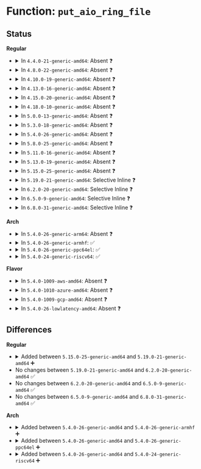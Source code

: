 # Function: <code>put_aio_ring_file</code>

## Status
<b>Regular</b>
<ul>
<li>
<details>
<summary>In <code>4.4.0-21-generic-amd64</code>: Absent ❓</summary>

```json
{
  "name": "put_aio_ring_file",
  "collision_type": "Unique Static",
  "inline_type": "Selective",
  "funcs": [
    {
      "addr": 18446744071581317008,
      "name": "put_aio_ring_file",
      "external": false,
      "loc": "fs/aio.c:269",
      "file": "fs/aio.c",
      "inline": "not declared, inlined",
      "caller_inline": [],
      "caller_func": [
        "fs/aio.c:aio_free_ring",
        "fs/aio.c:SyS_io_setup"
      ]
    }
  ],
  "symbols": [
    {
      "addr": 18446744071581317008,
      "name": "put_aio_ring_file.isra.8",
      "section": ".text",
      "bind": "STB_LOCAL",
      "size": 110
    }
  ]
}
```
</details>
</li>
<li>
<details>
<summary>In <code>4.8.0-22-generic-amd64</code>: Absent ❓</summary>

```json
{
  "name": "put_aio_ring_file",
  "collision_type": "Unique Static",
  "inline_type": "Selective",
  "funcs": [
    {
      "addr": 18446744071581483520,
      "name": "put_aio_ring_file",
      "external": false,
      "loc": "fs/aio.c:274",
      "file": "fs/aio.c",
      "inline": "not declared, inlined",
      "caller_inline": [],
      "caller_func": [
        "fs/aio.c:aio_setup_ring",
        "fs/aio.c:aio_free_ring"
      ]
    }
  ],
  "symbols": [
    {
      "addr": 18446744071581483520,
      "name": "put_aio_ring_file.isra.13",
      "section": ".text",
      "bind": "STB_LOCAL",
      "size": 110
    }
  ]
}
```
</details>
</li>
<li>
<details>
<summary>In <code>4.10.0-19-generic-amd64</code>: Absent ❓</summary>

```json
{
  "name": "put_aio_ring_file",
  "collision_type": "Unique Static",
  "inline_type": "Selective",
  "funcs": [
    {
      "addr": 18446744071581564608,
      "name": "put_aio_ring_file",
      "external": false,
      "loc": "fs/aio.c:274",
      "file": "fs/aio.c",
      "inline": "not declared, inlined",
      "caller_inline": [],
      "caller_func": [
        "fs/aio.c:aio_setup_ring",
        "fs/aio.c:aio_free_ring"
      ]
    }
  ],
  "symbols": [
    {
      "addr": 18446744071581564608,
      "name": "put_aio_ring_file.isra.15",
      "section": ".text",
      "bind": "STB_LOCAL",
      "size": 103
    }
  ]
}
```
</details>
</li>
<li>
<details>
<summary>In <code>4.13.0-16-generic-amd64</code>: Absent ❓</summary>

```json
{
  "name": "put_aio_ring_file",
  "collision_type": "Unique Static",
  "inline_type": "Selective",
  "funcs": [
    {
      "addr": 18446744071581623088,
      "name": "put_aio_ring_file",
      "external": false,
      "loc": "fs/aio.c:274",
      "file": "fs/aio.c",
      "inline": "not declared, inlined",
      "caller_inline": [],
      "caller_func": [
        "fs/aio.c:aio_setup_ring",
        "fs/aio.c:aio_free_ring"
      ]
    }
  ],
  "symbols": [
    {
      "addr": 18446744071581623088,
      "name": "put_aio_ring_file.isra.14",
      "section": ".text",
      "bind": "STB_LOCAL",
      "size": 103
    }
  ]
}
```
</details>
</li>
<li>
<details>
<summary>In <code>4.15.0-20-generic-amd64</code>: Absent ❓</summary>

```json
{
  "name": "put_aio_ring_file",
  "collision_type": "Unique Static",
  "inline_type": "Selective",
  "funcs": [
    {
      "addr": 18446744071581767536,
      "name": "put_aio_ring_file",
      "external": false,
      "loc": "fs/aio.c:275",
      "file": "fs/aio.c",
      "inline": "not declared, inlined",
      "caller_inline": [],
      "caller_func": [
        "fs/aio.c:aio_setup_ring",
        "fs/aio.c:aio_free_ring"
      ]
    }
  ],
  "symbols": [
    {
      "addr": 18446744071581767536,
      "name": "put_aio_ring_file.isra.15",
      "section": ".text",
      "bind": "STB_LOCAL",
      "size": 106
    }
  ]
}
```
</details>
</li>
<li>
<details>
<summary>In <code>4.18.0-10-generic-amd64</code>: Absent ❓</summary>

```json
{
  "name": "put_aio_ring_file",
  "collision_type": "Unique Static",
  "inline_type": "Selective",
  "funcs": [
    {
      "addr": 18446744071581936368,
      "name": "put_aio_ring_file",
      "external": false,
      "loc": "fs/aio.c:269",
      "file": "fs/aio.c",
      "inline": "not declared, inlined",
      "caller_inline": [],
      "caller_func": [
        "fs/aio.c:aio_setup_ring",
        "fs/aio.c:aio_free_ring"
      ]
    }
  ],
  "symbols": [
    {
      "addr": 18446744071581936368,
      "name": "put_aio_ring_file.isra.18",
      "section": ".text",
      "bind": "STB_LOCAL",
      "size": 106
    }
  ]
}
```
</details>
</li>
<li>
<details>
<summary>In <code>5.0.0-13-generic-amd64</code>: Absent ❓</summary>

```json
{
  "name": "put_aio_ring_file",
  "collision_type": "Unique Static",
  "inline_type": "Selective",
  "funcs": [
    {
      "addr": 18446744071582021728,
      "name": "put_aio_ring_file",
      "external": false,
      "loc": "fs/aio.c:285",
      "file": "fs/aio.c",
      "inline": "not declared, inlined",
      "caller_inline": [],
      "caller_func": [
        "fs/aio.c:aio_setup_ring",
        "fs/aio.c:aio_free_ring"
      ]
    }
  ],
  "symbols": [
    {
      "addr": 18446744071582021728,
      "name": "put_aio_ring_file.isra.19",
      "section": ".text",
      "bind": "STB_LOCAL",
      "size": 106
    }
  ]
}
```
</details>
</li>
<li>
<details>
<summary>In <code>5.3.0-18-generic-amd64</code>: Absent ❓</summary>

```json
{
  "name": "put_aio_ring_file",
  "collision_type": "Unique Static",
  "inline_type": "Selective",
  "funcs": [
    {
      "addr": 18446744071582159696,
      "name": "put_aio_ring_file",
      "external": false,
      "loc": "fs/aio.c:282",
      "file": "fs/aio.c",
      "inline": "not declared, inlined",
      "caller_inline": [],
      "caller_func": [
        "fs/aio.c:aio_setup_ring",
        "fs/aio.c:aio_free_ring"
      ]
    }
  ],
  "symbols": [
    {
      "addr": 18446744071582159696,
      "name": "put_aio_ring_file.isra.0",
      "section": ".text",
      "bind": "STB_LOCAL",
      "size": 107
    }
  ]
}
```
</details>
</li>
<li>
<details>
<summary>In <code>5.4.0-26-generic-amd64</code>: Absent ❓</summary>

```json
{
  "name": "put_aio_ring_file",
  "collision_type": "Unique Static",
  "inline_type": "Selective",
  "funcs": [
    {
      "addr": 18446744071582236672,
      "name": "put_aio_ring_file",
      "external": false,
      "loc": "fs/aio.c:282",
      "file": "fs/aio.c",
      "inline": "not declared, inlined",
      "caller_inline": [],
      "caller_func": [
        "fs/aio.c:aio_setup_ring",
        "fs/aio.c:aio_free_ring"
      ]
    }
  ],
  "symbols": [
    {
      "addr": 18446744071582236672,
      "name": "put_aio_ring_file.isra.0",
      "section": ".text",
      "bind": "STB_LOCAL",
      "size": 107
    }
  ]
}
```
</details>
</li>
<li>
<details>
<summary>In <code>5.8.0-25-generic-amd64</code>: Absent ❓</summary>

```json
{
  "name": "put_aio_ring_file",
  "collision_type": "Unique Static",
  "inline_type": "Full",
  "funcs": [
    {
      "addr": 18446744071582480975,
      "name": "put_aio_ring_file",
      "external": false,
      "loc": "fs/aio.c:282",
      "file": "fs/aio.c",
      "inline": "not declared, inlined",
      "caller_inline": [
        "fs/aio.c:aio_setup_ring",
        "fs/aio.c:aio_free_ring"
      ],
      "caller_func": []
    }
  ],
  "symbols": []
}
```
</details>
</li>
<li>
<details>
<summary>In <code>5.11.0-16-generic-amd64</code>: Absent ❓</summary>

```json
{
  "name": "put_aio_ring_file",
  "collision_type": "Unique Static",
  "inline_type": "Full",
  "funcs": [
    {
      "addr": 18446744071582536669,
      "name": "put_aio_ring_file",
      "external": false,
      "loc": "fs/aio.c:281",
      "file": "fs/aio.c",
      "inline": "not declared, inlined",
      "caller_inline": [
        "fs/aio.c:aio_setup_ring",
        "fs/aio.c:aio_free_ring"
      ],
      "caller_func": []
    }
  ],
  "symbols": []
}
```
</details>
</li>
<li>
<details>
<summary>In <code>5.13.0-19-generic-amd64</code>: Absent ❓</summary>

```json
{
  "name": "put_aio_ring_file",
  "collision_type": "Unique Static",
  "inline_type": "Full",
  "funcs": [
    {
      "addr": 18446744071582564746,
      "name": "put_aio_ring_file",
      "external": false,
      "loc": "fs/aio.c:281",
      "file": "fs/aio.c",
      "inline": "not declared, inlined",
      "caller_inline": [
        "fs/aio.c:aio_setup_ring",
        "fs/aio.c:aio_free_ring"
      ],
      "caller_func": []
    }
  ],
  "symbols": []
}
```
</details>
</li>
<li>
<details>
<summary>In <code>5.15.0-25-generic-amd64</code>: Absent ❓</summary>

```json
{
  "name": "put_aio_ring_file",
  "collision_type": "Unique Static",
  "inline_type": "Full",
  "funcs": [
    {
      "addr": 18446744071582881597,
      "name": "put_aio_ring_file",
      "external": false,
      "loc": "fs/aio.c:282",
      "file": "fs/aio.c",
      "inline": "not declared, inlined",
      "caller_inline": [
        "fs/aio.c:aio_setup_ring",
        "fs/aio.c:aio_free_ring"
      ],
      "caller_func": []
    }
  ],
  "symbols": []
}
```
</details>
</li>
<li>
<details>
<summary>In <code>5.19.0-21-generic-amd64</code>: Selective Inline ❓</summary>

```c
void put_aio_ring_file(struct kioctx * ctx)
```

```json
{
  "name": "put_aio_ring_file",
  "collision_type": "Unique Static",
  "inline_type": "Selective",
  "funcs": [
    {
      "addr": 18446744071583441125,
      "name": "put_aio_ring_file",
      "external": false,
      "loc": "fs/aio.c:309",
      "file": "fs/aio.c",
      "inline": "not declared, inlined",
      "caller_inline": [
        "fs/aio.c:aio_free_ring"
      ],
      "caller_func": [
        "fs/aio.c:aio_setup_ring"
      ]
    }
  ],
  "symbols": [
    {
      "addr": 18446744071583436128,
      "name": "put_aio_ring_file",
      "section": ".text",
      "bind": "STB_LOCAL",
      "size": 121
    }
  ]
}
```
</details>
</li>
<li>
<details>
<summary>In <code>6.2.0-20-generic-amd64</code>: Selective Inline ❓</summary>

```c
void put_aio_ring_file(struct kioctx * ctx)
```

```json
{
  "name": "put_aio_ring_file",
  "collision_type": "Unique Static",
  "inline_type": "Selective",
  "funcs": [
    {
      "addr": 18446744071584031413,
      "name": "put_aio_ring_file",
      "external": false,
      "loc": "fs/aio.c:309",
      "file": "fs/aio.c",
      "inline": "not declared, inlined",
      "caller_inline": [
        "fs/aio.c:aio_free_ring"
      ],
      "caller_func": [
        "fs/aio.c:aio_setup_ring"
      ]
    }
  ],
  "symbols": [
    {
      "addr": 18446744071584025888,
      "name": "put_aio_ring_file",
      "section": ".text",
      "bind": "STB_LOCAL",
      "size": 121
    }
  ]
}
```
</details>
</li>
<li>
<details>
<summary>In <code>6.5.0-9-generic-amd64</code>: Selective Inline ❓</summary>

```c
void put_aio_ring_file(struct kioctx * ctx)
```

```json
{
  "name": "put_aio_ring_file",
  "collision_type": "Unique Static",
  "inline_type": "Selective",
  "funcs": [
    {
      "addr": 18446744071584255733,
      "name": "put_aio_ring_file",
      "external": false,
      "loc": "fs/aio.c:309",
      "file": "fs/aio.c",
      "inline": "not declared, inlined",
      "caller_inline": [
        "fs/aio.c:aio_free_ring"
      ],
      "caller_func": [
        "fs/aio.c:aio_setup_ring"
      ]
    }
  ],
  "symbols": [
    {
      "addr": 18446744071584250672,
      "name": "put_aio_ring_file",
      "section": ".text",
      "bind": "STB_LOCAL",
      "size": 124
    }
  ]
}
```
</details>
</li>
<li>
<details>
<summary>In <code>6.8.0-31-generic-amd64</code>: Selective Inline ❓</summary>

```c
void put_aio_ring_file(struct kioctx * ctx)
```

```json
{
  "name": "put_aio_ring_file",
  "collision_type": "Unique Static",
  "inline_type": "Selective",
  "funcs": [
    {
      "addr": 18446744071584472533,
      "name": "put_aio_ring_file",
      "external": false,
      "loc": "fs/aio.c:308",
      "file": "fs/aio.c",
      "inline": "not declared, inlined",
      "caller_inline": [
        "fs/aio.c:aio_free_ring"
      ],
      "caller_func": [
        "fs/aio.c:aio_setup_ring"
      ]
    }
  ],
  "symbols": [
    {
      "addr": 18446744071584467136,
      "name": "put_aio_ring_file",
      "section": ".text",
      "bind": "STB_LOCAL",
      "size": 124
    }
  ]
}
```
</details>
</li>
</ul>
<b>Arch</b>
<ul>
<li>
<details>
<summary>In <code>5.4.0-26-generic-arm64</code>: Absent ❓</summary>

```json
{
  "name": "put_aio_ring_file",
  "collision_type": "Unique Static",
  "inline_type": "Selective",
  "funcs": [
    {
      "addr": 18446603336493805104,
      "name": "put_aio_ring_file",
      "external": false,
      "loc": "fs/aio.c:282",
      "file": "fs/aio.c",
      "inline": "not declared, inlined",
      "caller_inline": [],
      "caller_func": [
        "fs/aio.c:aio_setup_ring",
        "fs/aio.c:aio_free_ring"
      ]
    }
  ],
  "symbols": [
    {
      "addr": 18446603336493805104,
      "name": "put_aio_ring_file.isra.0",
      "section": ".text",
      "bind": "STB_LOCAL",
      "size": 172
    }
  ]
}
```
</details>
</li>
<li>
<details>
<summary>In <code>5.4.0-26-generic-armhf</code>: ✅</summary>

```c
void put_aio_ring_file(struct kioctx * ctx)
```

```json
{
  "name": "put_aio_ring_file",
  "collision_type": "Unique Static",
  "inline_type": "No",
  "funcs": [
    {
      "addr": 3227312616,
      "name": "put_aio_ring_file",
      "external": false,
      "loc": "fs/aio.c:282",
      "file": "fs/aio.c",
      "inline": "seen, unknown",
      "caller_inline": [],
      "caller_func": [
        "fs/aio.c:aio_setup_ring",
        "fs/aio.c:aio_free_ring"
      ]
    }
  ],
  "symbols": [
    {
      "addr": 3227312616,
      "name": "put_aio_ring_file",
      "section": ".text",
      "bind": "STB_LOCAL",
      "size": 112
    }
  ]
}
```
</details>
</li>
<li>
<details>
<summary>In <code>5.4.0-26-generic-ppc64el</code>: ✅</summary>

```c
void put_aio_ring_file(struct kioctx * ctx)
```

```json
{
  "name": "put_aio_ring_file",
  "collision_type": "Unique Static",
  "inline_type": "No",
  "funcs": [
    {
      "addr": 13835058055287418384,
      "name": "put_aio_ring_file",
      "external": false,
      "loc": "fs/aio.c:282",
      "file": "fs/aio.c",
      "inline": "seen, unknown",
      "caller_inline": [],
      "caller_func": [
        "fs/aio.c:aio_setup_ring",
        "fs/aio.c:aio_free_ring"
      ]
    }
  ],
  "symbols": [
    {
      "addr": 13835058055287418384,
      "name": "put_aio_ring_file",
      "section": ".text",
      "bind": "STB_LOCAL",
      "size": 204
    }
  ]
}
```
</details>
</li>
<li>
<details>
<summary>In <code>5.4.0-24-generic-riscv64</code>: ✅</summary>

```c
void put_aio_ring_file(struct kioctx * ctx)
```

```json
{
  "name": "put_aio_ring_file",
  "collision_type": "Unique Static",
  "inline_type": "No",
  "funcs": [
    {
      "addr": 18446743936273393540,
      "name": "put_aio_ring_file",
      "external": false,
      "loc": "fs/aio.c:282",
      "file": "fs/aio.c",
      "inline": "seen, unknown",
      "caller_inline": [],
      "caller_func": [
        "fs/aio.c:aio_setup_ring",
        "fs/aio.c:aio_free_ring"
      ]
    }
  ],
  "symbols": [
    {
      "addr": 18446743936273393540,
      "name": "put_aio_ring_file",
      "section": ".text",
      "bind": "STB_LOCAL",
      "size": 160
    }
  ]
}
```
</details>
</li>
</ul>
<b>Flavor</b>
<ul>
<li>
<details>
<summary>In <code>5.4.0-1009-aws-amd64</code>: Absent ❓</summary>

```json
{
  "name": "put_aio_ring_file",
  "collision_type": "Unique Static",
  "inline_type": "Selective",
  "funcs": [
    {
      "addr": 18446744071582205408,
      "name": "put_aio_ring_file",
      "external": false,
      "loc": "fs/aio.c:282",
      "file": "fs/aio.c",
      "inline": "not declared, inlined",
      "caller_inline": [],
      "caller_func": [
        "fs/aio.c:aio_setup_ring",
        "fs/aio.c:aio_free_ring"
      ]
    }
  ],
  "symbols": [
    {
      "addr": 18446744071582205408,
      "name": "put_aio_ring_file.isra.0",
      "section": ".text",
      "bind": "STB_LOCAL",
      "size": 107
    }
  ]
}
```
</details>
</li>
<li>
<details>
<summary>In <code>5.4.0-1010-azure-amd64</code>: Absent ❓</summary>

```json
{
  "name": "put_aio_ring_file",
  "collision_type": "Unique Static",
  "inline_type": "Selective",
  "funcs": [
    {
      "addr": 18446744071582142320,
      "name": "put_aio_ring_file",
      "external": false,
      "loc": "fs/aio.c:282",
      "file": "fs/aio.c",
      "inline": "not declared, inlined",
      "caller_inline": [],
      "caller_func": [
        "fs/aio.c:aio_setup_ring",
        "fs/aio.c:aio_free_ring"
      ]
    }
  ],
  "symbols": [
    {
      "addr": 18446744071582142320,
      "name": "put_aio_ring_file.isra.0",
      "section": ".text",
      "bind": "STB_LOCAL",
      "size": 107
    }
  ]
}
```
</details>
</li>
<li>
<details>
<summary>In <code>5.4.0-1009-gcp-amd64</code>: Absent ❓</summary>

```json
{
  "name": "put_aio_ring_file",
  "collision_type": "Unique Static",
  "inline_type": "Selective",
  "funcs": [
    {
      "addr": 18446744071582195888,
      "name": "put_aio_ring_file",
      "external": false,
      "loc": "fs/aio.c:282",
      "file": "fs/aio.c",
      "inline": "not declared, inlined",
      "caller_inline": [],
      "caller_func": [
        "fs/aio.c:aio_setup_ring",
        "fs/aio.c:aio_free_ring"
      ]
    }
  ],
  "symbols": [
    {
      "addr": 18446744071582195888,
      "name": "put_aio_ring_file.isra.0",
      "section": ".text",
      "bind": "STB_LOCAL",
      "size": 107
    }
  ]
}
```
</details>
</li>
<li>
<details>
<summary>In <code>5.4.0-26-lowlatency-amd64</code>: Absent ❓</summary>

```json
{
  "name": "put_aio_ring_file",
  "collision_type": "Unique Static",
  "inline_type": "Selective",
  "funcs": [
    {
      "addr": 18446744071582270800,
      "name": "put_aio_ring_file",
      "external": false,
      "loc": "fs/aio.c:282",
      "file": "fs/aio.c",
      "inline": "not declared, inlined",
      "caller_inline": [],
      "caller_func": [
        "fs/aio.c:aio_setup_ring",
        "fs/aio.c:aio_free_ring"
      ]
    }
  ],
  "symbols": [
    {
      "addr": 18446744071582270800,
      "name": "put_aio_ring_file.isra.0",
      "section": ".text",
      "bind": "STB_LOCAL",
      "size": 105
    }
  ]
}
```
</details>
</li>
</ul>

## Differences
<b>Regular</b>
<ul>
<li>
<details>
<summary>Added between <code>5.15.0-25-generic-amd64</code> and <code>5.19.0-21-generic-amd64</code> ➕</summary>

```c
void put_aio_ring_file(struct kioctx * ctx)
```
</details>
</li>
<li>
No changes between <code>5.19.0-21-generic-amd64</code> and <code>6.2.0-20-generic-amd64</code> ✅
</li>
<li>
No changes between <code>6.2.0-20-generic-amd64</code> and <code>6.5.0-9-generic-amd64</code> ✅
</li>
<li>
No changes between <code>6.5.0-9-generic-amd64</code> and <code>6.8.0-31-generic-amd64</code> ✅
</li>
</ul>
<b>Arch</b>
<ul>
<li>
<details>
<summary>Added between <code>5.4.0-26-generic-amd64</code> and <code>5.4.0-26-generic-armhf</code> ➕</summary>

```c
void put_aio_ring_file(struct kioctx * ctx)
```
</details>
</li>
<li>
<details>
<summary>Added between <code>5.4.0-26-generic-amd64</code> and <code>5.4.0-26-generic-ppc64el</code> ➕</summary>

```c
void put_aio_ring_file(struct kioctx * ctx)
```
</details>
</li>
<li>
<details>
<summary>Added between <code>5.4.0-26-generic-amd64</code> and <code>5.4.0-24-generic-riscv64</code> ➕</summary>

```c
void put_aio_ring_file(struct kioctx * ctx)
```
</details>
</li>
</ul>
